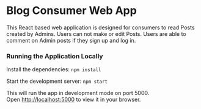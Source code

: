 # Blog Consumer Web App

This React based web application is designed for consumers to read Posts created by Admins. Users can not make or edit Posts. Users are able to comment on Admin posts if they sign up and log in.

### Running the Application Locally

Install the dependencies:
`npm install`

Start the development server:
`npm start`

This will run the app in development mode on port 5000.\
Open [http://localhost:5000](http://localhost:5000) to view it in your browser.

